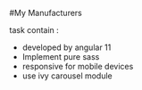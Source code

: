 #My Manufacturers

task contain :
  * developed by angular 11 
  * Implement pure sass
  * responsive for mobile devices 
  * use ivy carousel module
